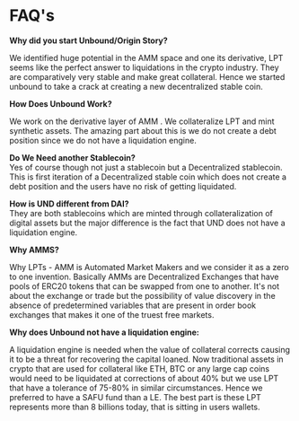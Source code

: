# FAQ's

**Why did you start Unbound/Origin Story?**

We identified huge potential in the AMM  space and one its derivative, LPT seems like the perfect answer to liquidations in the crypto industry. They are comparatively very stable and make great collateral. Hence we started unbound to take a crack at creating a new  decentralized stable coin.

**How Does Unbound Work?**

We work on the derivative layer of AMM . We collateralize LPT and mint synthetic assets. The amazing part about this is we do not create a debt position since we do not have a liquidation engine.

**Do We Need another Stablecoin?**  
Yes of course though not just a stablecoin but a Decentralized stablecoin. This is first iteration of a Decentralized stable coin which does not create a debt position and the users have no risk of getting liquidated.

**How is UND different from DAI?**  
They are both stablecoins which are minted through collateralization of digital assets but the major difference is the fact that UND does not have a liquidation engine.  
  
**Why AMMS?**

Why LPTs - AMM is Automated Market Makers and we consider it as a zero to one invention. Basically AMMs are Decentralized Exchanges that have pools of ERC20 tokens that can be swapped from one to another. It's not about the exchange or trade but the possibility of value discovery in the absence of predetermined variables that are present in order book exchanges that makes it one of the truest free markets.

**Why does Unbound not have a liquidation engine:**

A liquidation engine is needed when the value of collateral corrects causing it to be a threat for recovering the capital loaned. Now traditional assets in crypto that are used for collateral like ETH, BTC or any large cap coins would need to be liquidated at corrections of about 40% but we use LPT that have a tolerance of 75-80% in similar circumstances. Hence we preferred to have a SAFU fund than a LE. The best part is these LPT represents more than 8 billions today, that is sitting in users wallets.

